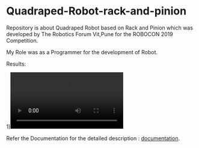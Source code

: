 # Quadraped-Robot-rack-and-pinion
Repository is about Quadraped Robot based on Rack and Pinion which was developed by The Robotics Forum Vit,Pune for the ROBOCON 2019 Competition.

My Role was as a Programmer for the development of Robot.

Results:

1)![Alt Text](results/video1.mp4)



Refer the Documentation for the detailed description : [documentation](Rnp_documentation_elex.pdf).
